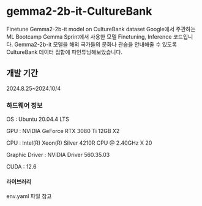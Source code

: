 # gemma2-2b-it-CultureBank
Finetune Gemma2-2b-it model on CultureBank dataset
Google에서 주관하는 ML Bootcamp Gemma Sprint에서 사용한 모델 Finetuning, Inference 코드입니다.
Gemma2-2b-it 모델을 해외 국가들의 문화나 관습을 안내해줄 수 있도록
CultureBank 데이터 집합에 파인튜닝해보았습니다.


## 개발 기간
2024.8.25~2024.10/4


### 하드웨어 정보
OS : Ubuntu 20.04.4 LTS


GPU : NVIDIA GeForce RTX 3080 Ti 12GB X2


CPU : Intel(R) Xeon(R) Silver 4210R CPU @ 2.40GHz X 20


Graphic Driver : NVIDIA Driver 560.35.03


CUDA : 12.6

#### 라이브러리
env.yaml 파일 참고
